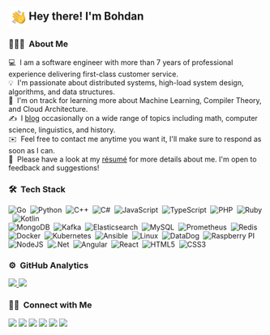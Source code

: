 ## <img alt="Night Coding" src="./hand_wave.gif" width='40' align="center"/>Hey there! I'm Bohdan

<!-- ## 👋 &nbsp;Hey there! I'm Bohdan -->

### 👨🏻‍💻 &nbsp;About Me

💻 &nbsp;I am a software engineer with more than 7 years of professional experience delivering first-class customer service.\
💡 &nbsp;I'm passionate about distributed systems, high-load system design, algorithms, and data structures.\
🌱 &nbsp;I'm on track for learning more about Machine Learning, Compiler Theory, and Cloud Architecture.\
✍️ &nbsp;I [blog](https://t.me/moderndev) occasionally on a wide range of topics including math, computer science, linguistics, and history.\
✉️ &nbsp;Feel free to contact me anytime you want it, I'll make sure to respond as soon as I can.\
📄 &nbsp;Please have a look at my [résumé](https://modern-dev.com/) for more details about me. I'm open to feedback and suggestions!

### 🛠 &nbsp;Tech Stack

![Go](https://img.shields.io/badge/go-%2300ADD8.svg?style=for-the-badge&logo=go&color=272822)&nbsp;
![Python](https://img.shields.io/badge/-Python-272822?style=for-the-badge&logo=python&color=272822)&nbsp;
![C++](https://img.shields.io/badge/-C++-272822?style=for-the-badge&logo=C%2B%2B&color=272822)&nbsp;
![C#](https://img.shields.io/badge/-C%23-272822?style=for-the-badge&logo=c%20sharp&color=272822)&nbsp;
![JavaScript](https://img.shields.io/badge/-JavaScript-272822?style=for-the-badge&logo=javascript&color=272822)&nbsp;
![TypeScript](https://img.shields.io/badge/-TypeScript-272822?style=for-the-badge&logo=typescript&color=272822)&nbsp;
![PHP](https://img.shields.io/badge/-PHP-272822?style=for-the-badge&logo=php&color=272822)&nbsp;
![Ruby](https://img.shields.io/badge/ruby-%23CC342D.svg?style=for-the-badge&logo=ruby&color=272822)&nbsp;
![Kotlin](https://img.shields.io/badge/kotlin-%230095D5.svg?style=for-the-badge&logo=kotlin&color=272822)&nbsp;\
![MongoDB](https://img.shields.io/badge/-MongoDB-272822?style=for-the-badge&logo=MongoDB&color=272822)&nbsp;
![Kafka](https://img.shields.io/badge/-Kafka-272822?style=for-the-badge&logo=apache%20kafka&color=272822)&nbsp;
![Elasticsearch](https://img.shields.io/badge/-Elasticsearch-272822?style=for-the-badge&logo=elasticsearch&color=272822)&nbsp;
![MySQL](https://img.shields.io/badge/-MySQL-272822?style=for-the-badge&logo=mysql&color=272822)&nbsp;
![Prometheus](https://img.shields.io/badge/-Prometheus-272822?style=for-the-badge&logo=prometheus&color=272822)&nbsp;
![Redis](https://img.shields.io/badge/-Redis-272822?style=for-the-badge&logo=redis&color=272822)\
![Docker](https://img.shields.io/badge/-Docker-272822?style=for-the-badge&logo=docker&color=272822)&nbsp;
![Kubernetes](https://img.shields.io/badge/kubernetes-%23326ce5.svg?style=for-the-badge&logo=kubernetes&color=272822)&nbsp;
![Ansible](https://img.shields.io/badge/-Ansible-272822?style=for-the-badge&logo=ansible&color=272822)&nbsp;
![Linux](https://img.shields.io/badge/-Linux-272822?style=for-the-badge&logo=linux&color=272822)&nbsp;
![DataDog](https://img.shields.io/badge/-DataDog-272822?style=for-the-badge&logo=datadog&color=272822)&nbsp;
![Raspberry PI](https://img.shields.io/badge/-Raspberry%20Pi-272822?style=for-the-badge&logo=raspberry%20pi&color=272822)\
![NodeJS](https://img.shields.io/badge/-NodeJS-272822?style=for-the-badge&logo=Node.js&color=272822)&nbsp;
![.Net](https://img.shields.io/badge/.NET-5C2D91?style=for-the-badge&logo=.net&color=272822)&nbsp;
![Angular](https://img.shields.io/badge/-Angular-272822?style=for-the-badge&logo=angular&color=272822)&nbsp;
![React](https://img.shields.io/badge/react-%2320232a.svg?style=for-the-badge&logo=react&color=272822)&nbsp;
![HTML5](https://img.shields.io/badge/-HTML5-272822?style=for-the-badge&logo=html5&color=272822)&nbsp;
![CSS3](https://img.shields.io/badge/-CSS3-272822?style=for-the-badge&logo=css3&color=272822)&nbsp;

### ⚙️ &nbsp;GitHub Analytics

<p align="left">
<a href="https://github.com/virtyaluk">
  <img height="180em" src="https://github-readme-stats-eight-theta.vercel.app/api?username=virtyaluk&show_icons=true&theme=monokai&include_all_commits=true&count_private=true"/>
  <img height="180em" src="https://github-readme-stats-eight-theta.vercel.app/api/top-langs/?username=virtyaluk&layout=compact&langs_count=8&theme=monokai"/>
</a>
</p>

### 🤝🏻 &nbsp;Connect with Me

<p align="left">
<a href="https://www.modern-dev.com"><img src="https://img.shields.io/badge/-modern--dev.com-3423A6?style=for-the-badge&logo=Google-Chrome&logoColor=white"/></a>
<a href="https://www.shtepan.com"><img src="https://img.shields.io/badge/-shtepan.com-3423A6?style=for-the-badge&logo=Photobucket&logoColor=white"/></a>
<a href="https://linkedin.com/in/bohdan-shtepan"><img src="https://img.shields.io/badge/-Bohdan%20Shtepan-0077B5?style=for-the-badge&logo=Linkedin&logoColor=white"/></a>
<a href="https://t.me/virtyaluk"><img src="https://img.shields.io/badge/-@virtyaluk-26A5E4?style=for-the-badge&logo=telegram&logoColor=white"/></a>
<a href="https://leetcode.com/virtyaluk"><img src="https://img.shields.io/badge/-@virtyaluk-FFA116?style=for-the-badge&logo=leetcode&logoColor=white"/></a>
<a href="https://twitter.com/virtyaluk"><img src="https://img.shields.io/badge/-@virtyaluk-1DA1F2?style=for-the-badge&logo=twitter&logoColor=white"/></a>
</p>

[website]: https://modern-dev.com
[twitter]: https://twitter.com/virtyaluk
[instagram]: https://instagram.com/virtyaluk
[linkedin]: https://linkedin.com/in/virtyaluk
